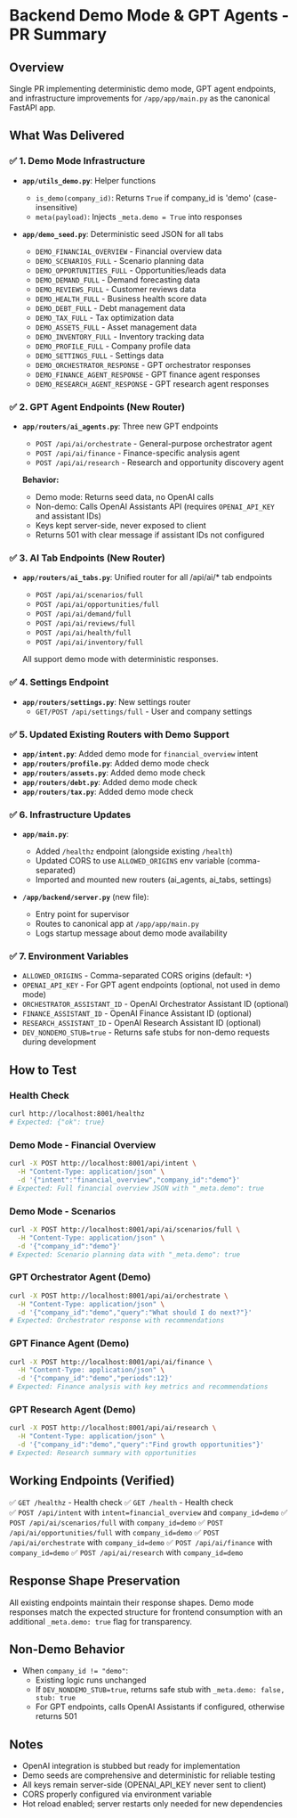 # Backend Demo Mode & GPT Agents - PR Summary

## Overview
Single PR implementing deterministic demo mode, GPT agent endpoints, and infrastructure improvements for `/app/app/main.py` as the canonical FastAPI app.

## What Was Delivered

### ✅ 1. Demo Mode Infrastructure
- **`app/utils_demo.py`**: Helper functions
  - `is_demo(company_id)`: Returns `True` if company_id is 'demo' (case-insensitive)
  - `meta(payload)`: Injects `_meta.demo = True` into responses

- **`app/demo_seed.py`**: Deterministic seed JSON for all tabs
  - `DEMO_FINANCIAL_OVERVIEW` - Financial overview data
  - `DEMO_SCENARIOS_FULL` - Scenario planning data
  - `DEMO_OPPORTUNITIES_FULL` - Opportunities/leads data
  - `DEMO_DEMAND_FULL` - Demand forecasting data
  - `DEMO_REVIEWS_FULL` - Customer reviews data
  - `DEMO_HEALTH_FULL` - Business health score data
  - `DEMO_DEBT_FULL` - Debt management data
  - `DEMO_TAX_FULL` - Tax optimization data
  - `DEMO_ASSETS_FULL` - Asset management data
  - `DEMO_INVENTORY_FULL` - Inventory tracking data
  - `DEMO_PROFILE_FULL` - Company profile data
  - `DEMO_SETTINGS_FULL` - Settings data
  - `DEMO_ORCHESTRATOR_RESPONSE` - GPT orchestrator responses
  - `DEMO_FINANCE_AGENT_RESPONSE` - GPT finance agent responses
  - `DEMO_RESEARCH_AGENT_RESPONSE` - GPT research agent responses

### ✅ 2. GPT Agent Endpoints (New Router)
- **`app/routers/ai_agents.py`**: Three new GPT endpoints
  - `POST /api/ai/orchestrate` - General-purpose orchestrator agent
  - `POST /api/ai/finance` - Finance-specific analysis agent
  - `POST /api/ai/research` - Research and opportunity discovery agent
  
  **Behavior:**
  - Demo mode: Returns seed data, no OpenAI calls
  - Non-demo: Calls OpenAI Assistants API (requires `OPENAI_API_KEY` and assistant IDs)
  - Keys kept server-side, never exposed to client
  - Returns 501 with clear message if assistant IDs not configured

### ✅ 3. AI Tab Endpoints (New Router)
- **`app/routers/ai_tabs.py`**: Unified router for all /api/ai/* tab endpoints
  - `POST /api/ai/scenarios/full`
  - `POST /api/ai/opportunities/full`
  - `POST /api/ai/demand/full`
  - `POST /api/ai/reviews/full`
  - `POST /api/ai/health/full`
  - `POST /api/ai/inventory/full`
  
  All support demo mode with deterministic responses.

### ✅ 4. Settings Endpoint
- **`app/routers/settings.py`**: New settings router
  - `GET/POST /api/settings/full` - User and company settings

### ✅ 5. Updated Existing Routers with Demo Support
- **`app/intent.py`**: Added demo mode for `financial_overview` intent
- **`app/routers/profile.py`**: Added demo mode check
- **`app/routers/assets.py`**: Added demo mode check  
- **`app/routers/debt.py`**: Added demo mode check
- **`app/routers/tax.py`**: Added demo mode check

### ✅ 6. Infrastructure Updates
- **`app/main.py`**: 
  - Added `/healthz` endpoint (alongside existing `/health`)
  - Updated CORS to use `ALLOWED_ORIGINS` env variable (comma-separated)
  - Imported and mounted new routers (ai_agents, ai_tabs, settings)
  
- **`/app/backend/server.py`** (new file):
  - Entry point for supervisor
  - Routes to canonical app at `/app/app/main.py`
  - Logs startup message about demo mode availability

### ✅ 7. Environment Variables
- `ALLOWED_ORIGINS` - Comma-separated CORS origins (default: `*`)
- `OPENAI_API_KEY` - For GPT agent endpoints (optional, not used in demo mode)
- `ORCHESTRATOR_ASSISTANT_ID` - OpenAI Orchestrator Assistant ID (optional)
- `FINANCE_ASSISTANT_ID` - OpenAI Finance Assistant ID (optional)
- `RESEARCH_ASSISTANT_ID` - OpenAI Research Assistant ID (optional)
- `DEV_NONDEMO_STUB=true` - Returns safe stubs for non-demo requests during development

## How to Test

### Health Check
```bash
curl http://localhost:8001/healthz
# Expected: {"ok": true}
```

### Demo Mode - Financial Overview
```bash
curl -X POST http://localhost:8001/api/intent \
  -H "Content-Type: application/json" \
  -d '{"intent":"financial_overview","company_id":"demo"}'
# Expected: Full financial overview JSON with "_meta.demo": true
```

### Demo Mode - Scenarios
```bash
curl -X POST http://localhost:8001/api/ai/scenarios/full \
  -H "Content-Type: application/json" \
  -d '{"company_id":"demo"}'
# Expected: Scenario planning data with "_meta.demo": true
```

### GPT Orchestrator Agent (Demo)
```bash
curl -X POST http://localhost:8001/api/ai/orchestrate \
  -H "Content-Type: application/json" \
  -d '{"company_id":"demo","query":"What should I do next?"}'
# Expected: Orchestrator response with recommendations
```

### GPT Finance Agent (Demo)
```bash
curl -X POST http://localhost:8001/api/ai/finance \
  -H "Content-Type: application/json" \
  -d '{"company_id":"demo","periods":12}'
# Expected: Finance analysis with key metrics and recommendations
```

### GPT Research Agent (Demo)
```bash
curl -X POST http://localhost:8001/api/ai/research \
  -H "Content-Type: application/json" \
  -d '{"company_id":"demo","query":"Find growth opportunities"}'
# Expected: Research summary with opportunities
```

## Working Endpoints (Verified)
✅ `GET /healthz` - Health check
✅ `GET /health` - Health check  
✅ `POST /api/intent` with `intent=financial_overview` and `company_id=demo`
✅ `POST /api/ai/scenarios/full` with `company_id=demo`
✅ `POST /api/ai/opportunities/full` with `company_id=demo`
✅ `POST /api/ai/orchestrate` with `company_id=demo`
✅ `POST /api/ai/finance` with `company_id=demo`
✅ `POST /api/ai/research` with `company_id=demo`

## Response Shape Preservation
All existing endpoints maintain their response shapes. Demo mode responses match the expected structure for frontend consumption with an additional `_meta.demo: true` flag for transparency.

## Non-Demo Behavior
- When `company_id != "demo"`:
  - Existing logic runs unchanged
  - If `DEV_NONDEMO_STUB=true`, returns safe stub with `_meta.demo: false, stub: true`
  - For GPT endpoints, calls OpenAI Assistants if configured, otherwise returns 501

## Notes
- OpenAI integration is stubbed but ready for implementation
- Demo seeds are comprehensive and deterministic for reliable testing
- All keys remain server-side (OPENAI_API_KEY never sent to client)
- CORS properly configured via environment variable
- Hot reload enabled; server restarts only needed for new dependencies
